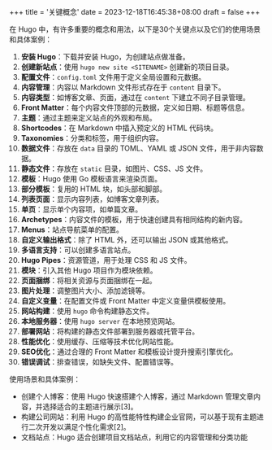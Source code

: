 +++
title = '关键概念'
date = 2023-12-18T16:45:38+08:00
draft = false
+++

在 Hugo 中，有许多重要的概念和用法，以下是30个关键点以及它们的使用场景和具体案例：

1. **安装 Hugo**：下载并安装 Hugo，为创建站点做准备。
2. **创建新站点**：使用 `hugo new site <SITENAME>` 创建新的项目目录。
3. **配置文件**：`config.toml` 文件用于定义全局设置和元数据。
4. **内容管理**：内容以 Markdown 文件形式存在于 `content` 目录下。
5. **内容类型**：如博客文章、页面，通过在 `content` 下建立不同子目录管理。
6. **Front Matter**：每个内容文件顶部的元数据，定义如日期、标题等信息。
7. **主题**：通过主题来定义站点的外观和布局。
8. **Shortcodes**：在 Markdown 中插入预定义的 HTML 代码块。
9. **Taxonomies**：分类和标签，用于组织内容。
10. **数据文件**：存放在 `data` 目录的 TOML、YAML 或 JSON 文件，用于非内容数据。
11. **静态文件**：存放在 `static` 目录，如图片、CSS、JS 文件。
12. **模板**：Hugo 使用 Go 模板语言来渲染页面。
13. **部分模板**：复用的 HTML 块，如头部和脚部。
14. **列表页面**：显示内容列表，如博客文章列表。
15. **单页**：显示单个内容项，如单篇文章。
16. **Archetypes**：内容文件的模板，用于快速创建具有相同结构的新内容。
17. **Menus**：站点导航菜单的配置。
18. **自定义输出格式**：除了 HTML 外，还可以输出 JSON 或其他格式。
19. **多语言支持**：可以创建多语言站点。
20. **Hugo Pipes**：资源管道，用于处理 CSS 和 JS 文件。
21. **模块**：引入其他 Hugo 项目作为模块依赖。
22. **页面捆绑**：将相关资源与页面捆绑在一起。
23. **图片处理**：调整图片大小、添加滤镜等。
24. **自定义变量**：在配置文件或 Front Matter 中定义变量供模板使用。
25. **网站构建**：使用 `hugo` 命令构建静态文件。
26. **本地服务器**：使用 `hugo server` 在本地预览网站。
27. **部署网站**：将构建的静态文件部署到服务器或托管平台。
28. **性能优化**：使用缓存、压缩等技术优化网站性能。
29. **SEO优化**：通过合理的 Front Matter 和模板设计提升搜索引擎优化。
30. **错误调试**：排查错误，如缺失文件、配置错误等。

使用场景和具体案例：

- 创建个人博客：使用 Hugo 快速搭建个人博客，通过 Markdown 管理文章内容，并选择适合的主题进行展示[3]。
- 构建公司网站：利用 Hugo 的高性能特性构建企业官网，可以基于现有主题进行二次开发以满足个性化需求[2]。
- 文档站点：Hugo 适合创建项目文档站点，利用它的内容管理和分类功能